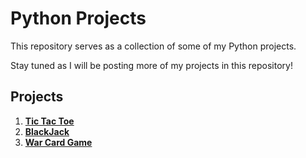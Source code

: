 # Python Projects

This repository serves as a collection of some of my Python projects. 

Stay tuned as I will be posting more of my projects in this repository!

## Projects

1) [**Tic Tac Toe**](https://github.com/shashankarya9999/Python-Projects/blob/main/tic_tac_toe.py)
2) [**BlackJack**](https://github.com/shashankarya9999/Python-Projects/blob/main/blackjack.py)
3) [**War Card Game**](https://github.com/shashankarya9999/Python-Projects/blob/main/war_cardgame.py)
